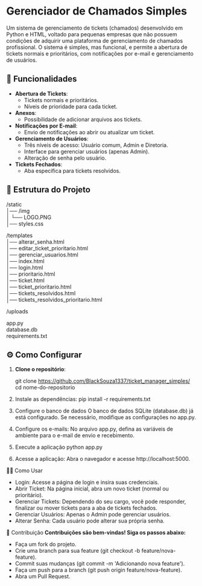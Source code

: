 # Gerenciador de Chamados Simples

Um sistema de gerenciamento de tickets (chamados) desenvolvido em Python e HTML, voltado para pequenas empresas que não possuem condições de adquirir uma plataforma de gerenciamento de chamados profissional. O sistema é simples, mas funcional, e permite a abertura de tickets normais e prioritários, com notificações por e-mail e gerenciamento de usuários.

## 🚀 Funcionalidades

- **Abertura de Tickets**:
  - Tickets normais e prioritários.
  - Níveis de prioridade para cada ticket.
- **Anexos**:
  - Possibilidade de adicionar arquivos aos tickets.
- **Notificações por E-mail**:
  - Envio de notificações ao abrir ou atualizar um ticket.
- **Gerenciamento de Usuários**:
  - Três níveis de acesso: Usuário comum, Admin e Diretoria.
  - Interface para gerenciar usuários (apenas Admin).
  - Alteração de senha pelo usuário.
- **Tickets Fechados**:
  - Aba específica para tickets resolvidos.

## 📂 Estrutura do Projeto
/static  
│── /img  
│   └── LOGO.PNG  
│── styles.css  

/templates  
│── alterar_senha.html  
│── editar_ticket_prioritario.html  
│── gerenciar_usuarios.html  
│── index.html  
│── login.html  
│── prioritario.html  
│── ticket.html  
│── ticket_prioritario.html  
│── tickets_resolvidos.html  
│── tickets_resolvidos_prioritario.html  

/uploads  

app.py  
database.db  
requirements.txt  



## ⚙️ Como Configurar

1. **Clone o repositório**:
   
   git clone https://github.com/BlackSouza1337/ticket_manager_simples/
   cd nome-do-repositorio

2. Instale as dependências:
    pip install -r requirements.txt

3. Configure o banco de dados
    O banco de dados SQLite (database.db) já está configurado. Se necessário, modifique as configurações no app.py.

4. Configure os e-mails:
    No arquivo app.py, defina as variáveis de ambiente para o e-mail de envio e recebimento.

5. Execute a aplicação
    python app.py

6. Acesse a aplicação:
    Abra o navegador e acesse http://localhost:5000.



👨‍💻 Como Usar
- Login: Acesse a página de login e insira suas credenciais.
- Abrir Ticket: Na página inicial, abra um novo ticket (normal ou prioritário).
- Gerenciar Tickets: Dependendo do seu cargo, você pode responder, finalizar ou mover tickets para a aba de tickets fechados.
- Gerenciar Usuários: Apenas o Admin pode gerenciar usuários.
- Alterar Senha: Cada usuário pode alterar sua própria senha.

🤝 Contribuição
**Contribuições são bem-vindas! Siga os passos abaixo:**
- Faça um fork do projeto.
- Crie uma branch para sua feature (git checkout -b feature/nova-feature).
- Commit suas mudanças (git commit -m 'Adicionando nova feature').
- Faça um push para a branch (git push origin feature/nova-feature).
- Abra um Pull Request.
